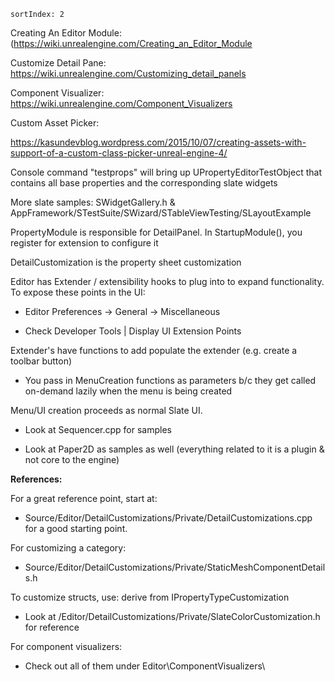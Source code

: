 ```
sortIndex: 2
```

Creating An Editor Module: (https://wiki.unrealengine.com/Creating_an_Editor_Module

Customize Detail Pane: https://wiki.unrealengine.com/Customizing_detail_panels

Component Visualizer: https://wiki.unrealengine.com/Component_Visualizers

Custom Asset Picker:

https://kasundevblog.wordpress.com/2015/10/07/creating-assets-with-support-of-a-custom-class-picker-unreal-engine-4/

Console command "testprops" will bring up UPropertyEditorTestObject that contains all base properties and the corresponding slate widgets

More slate samples: SWidgetGallery.h & AppFramework/STestSuite/SWizard/STableViewTesting/SLayoutExample

PropertyModule is responsible for DetailPanel. In StartupModule(), you register for extension to configure it

DetailCustomization is the property sheet customization

Editor has Extender / extensibility hooks to plug into to expand functionality. To expose these points in the UI:

- Editor Preferences -&gt; General -&gt; Miscellaneous

- Check Developer Tools | Display UI Extension Points

Extender's have functions to add populate the extender (e.g. create a toolbar button)

- You pass in MenuCreation functions as parameters b/c they get called on-demand lazily when the menu is being created

Menu/UI creation proceeds as normal Slate UI.

- Look at Sequencer.cpp for samples

- Look at Paper2D as samples as well (everything related to it is a plugin & not core to the engine)

**References:**

For a great reference point, start at:

- Source/Editor/DetailCustomizations/Private/DetailCustomizations.cpp for a good starting point.

For customizing a category:

- Source/Editor/DetailCustomizations/Private/StaticMeshComponentDetails.h

To customize structs, use: derive from IPropertyTypeCustomization

- Look at /Editor/DetailCustomizations/Private/SlateColorCustomization.h for reference

For component visualizers:

- Check out all of them under Editor\\ComponentVisualizers\\
